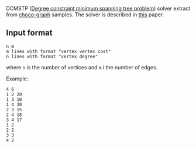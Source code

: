 DCMSTP ([Degree constraint minimum spanning tree
problem](https://en.wikipedia.org/wiki/Degree-constrained_spanning_tree))
solver extract from [choco-graph](https://github.com/chocoteam/choco-graph)
samples. The solver is described in
[this](http://www.lsis.org/jfpc-jiaf2013/jfpc/articles/papier_31.pdf) paper.


## Input format

```
n m
m lines with format "vertex vertex cost"
n lines with format "vertex degree"
```

where `n` is the number of vertices and `m` i the number of edges.

Example:

```
4 6
1 2 20
1 3 10
1 4 30
2 3 15
2 4 18
3 4 17
1 2
2 2
3 3
4 2
```
